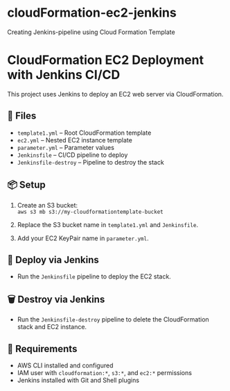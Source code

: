 # cloudFormation-ec2-jenkins
Creating Jenkins-pipeline using Cloud Formation Template
# CloudFormation EC2 Deployment with Jenkins CI/CD

This project uses Jenkins to deploy an EC2 web server via CloudFormation.

## 🔧 Files

- `template1.yml` – Root CloudFormation template
- `ec2.yml` – Nested EC2 instance template
- `parameter.yml` – Parameter values
- `Jenkinsfile` – CI/CD pipeline to deploy
- `Jenkinsfile-destroy` – Pipeline to destroy the stack

## 📦 Setup

1. Create an S3 bucket:  
   `aws s3 mb s3://my-cloudformationtemplate-bucket`

2. Replace the S3 bucket name in `template1.yml` and `Jenkinsfile`.

3. Add your EC2 KeyPair name in `parameter.yml`.

## 🚀 Deploy via Jenkins

- Run the `Jenkinsfile` pipeline to deploy the EC2 stack.

## 🗑️ Destroy via Jenkins

- Run the `Jenkinsfile-destroy` pipeline to delete the CloudFormation stack and EC2 instance.

## 📝 Requirements

- AWS CLI installed and configured
- IAM user with `cloudformation:*`, `s3:*`, and `ec2:*` permissions
- Jenkins installed with Git and Shell plugins